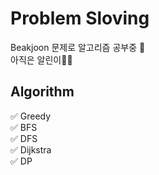 # Problem Sloving
Beakjoon 문제로 알고리즘 공부중 🤯   
아직은 알린이👶🏻

## Algorithm

✅ Greedy   
✅ BFS   
✅ DFS   
✅ Dijkstra   
✅ DP   

